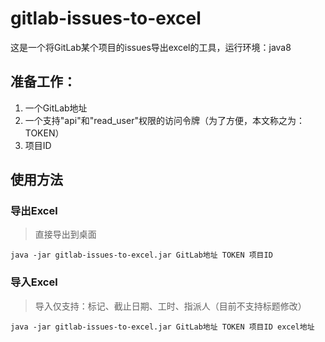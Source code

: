 # gitlab-issues-to-excel
这是一个将GitLab某个项目的issues导出excel的工具，运行环境：java8

## 准备工作：
1. 一个GitLab地址
2. 一个支持"api"和"read_user"权限的访问令牌（为了方便，本文称之为：TOKEN）
3. 项目ID

## 使用方法

### 导出Excel
> 直接导出到桌面
```
java -jar gitlab-issues-to-excel.jar GitLab地址 TOKEN 项目ID
```

### 导入Excel
> 导入仅支持：标记、截止日期、工时、指派人（目前不支持标题修改）
```
java -jar gitlab-issues-to-excel.jar GitLab地址 TOKEN 项目ID excel地址
```
